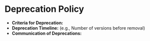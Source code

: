 # Deprecation Policy

-   **Criteria for Deprecation:** 
-   **Deprecation Timeline:** (e.g., Number of versions before removal)
-   **Communication of Deprecations:** 